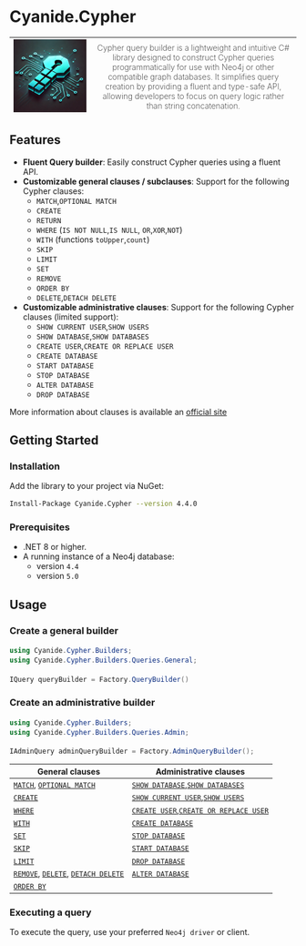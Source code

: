 # Cyanide.Cypher
| ![Cypher](docs/img/cyanide.cypher.png) | <span style="height: 200px !important;text-align: justify !important;font-weight: 200 !important;">Cypher query builder is a lightweight and intuitive C# library designed to construct Cypher queries programmatically for use with Neo4j or other compatible graph databases. It simplifies query creation by providing a fluent and type-safe API, allowing developers to focus on query logic rather than string concatenation.</span> |
|----------------------------------------|--------------------------------------------------------------------------------------------------------------------------------------------------------------------------------------------------------------------------------------------------------------------------------------------------------------------------------------------------------------------------------------------------------------------------------------------|

## Features

- **Fluent Query builder**: Easily construct Cypher queries using a fluent API.
- **Customizable general clauses / subclauses**: Support for the following Cypher clauses:
  - `MATCH`,`OPTIONAL MATCH`
  - `CREATE`
  - `RETURN`
  - `WHERE` (`IS NOT NULL`,`IS NULL`, `OR`,`XOR`,`NOT`)
  - `WITH` (functions `toUpper`,`count`)
  - `SKIP`
  - `LIMIT`
  - `SET`
  - `REMOVE`
  - `ORDER BY`
  - `DELETE`,`DETACH DELETE`
- **Customizable administrative clauses**: Support for the following Cypher clauses (limited support):
  - `SHOW CURRENT USER`,`SHOW USERS`
  - `SHOW DATABASE`,`SHOW DATABASES`
  - `CREATE USER`,`CREATE OR REPLACE USER`
  - `CREATE DATABASE`
  - `START DATABASE`
  - `STOP DATABASE`
  - `ALTER DATABASE`
  - `DROP DATABASE`

More information about clauses is available an [official site](https://neo4j.com/docs/cypher-manual/4.4/clauses/)

## Getting Started

### Installation

Add the library to your project via NuGet:
```bash
Install-Package Cyanide.Cypher --version 4.4.0
```

### Prerequisites

- .NET 8 or higher.
- A running instance of a Neo4j database:
  - version `4.4` 
  - version `5.0`

## Usage

### Create a general builder
```csharp
using Cyanide.Cypher.Builders;
using Cyanide.Cypher.Builders.Queries.General;

IQuery queryBuilder = Factory.QueryBuilder()
```

### Create an administrative builder
```csharp
using Cyanide.Cypher.Builders;
using Cyanide.Cypher.Builders.Queries.Admin;

IAdminQuery adminQueryBuilder = Factory.AdminQueryBuilder();
```

| General clauses                                                                                                                                  | Administrative clauses                                                                                                             |
|--------------------------------------------------------------------------------------------------------------------------------------------------|------------------------------------------------------------------------------------------------------------------------------------|
| [`MATCH`](docs\clauses\general\match.md), [`OPTIONAL MATCH`](docs\clauses\general\optional_match.md)                                             | [`SHOW DATABASE`](docs\clauses\administrative\show_db.md),[`SHOW DATABASES`](docs\clauses\administrative\show_db.md)               |
| [`CREATE`](docs\clauses\general\create.md)                                                                                                       | [`SHOW CURRENT USER`](docs\clauses\administrative\show_user.md),[`SHOW USERS`](docs\clauses\administrative\show_user.md)           |
| [`WHERE`](docs\clauses\general\where.md)                                                                                                         | [`CREATE USER`](docs\clauses\administrative\create_user.md),[`CREATE OR REPLACE USER`](docs\clauses\administrative\create_user.md) |
| [`WITH`](docs\clauses\general\with.md)                                                                                                           | [`CREATE DATABASE`](docs\clauses\administrative\create_db.md)                                                                      |
| [`SET`](docs\clauses\general\set.md)                                                                                                             | [`STOP DATABASE`](docs\clauses\administrative\stop_db.md)                                                                          |
| [`SKIP`](docs\clauses\general\skip.md)                                                                                                           | [`START DATABASE`](docs\clauses\administrative\start_db.md)                                                                        |
| [`LIMIT`](docs\clauses\general\limit.md)                                                                                                         | [`DROP DATABASE`](docs\clauses\administrative\drop_db.md)                                                                          |
| [`REMOVE`](docs\clauses\general\remove.md), [`DELETE`](docs\clauses\general\delete.md), [`DETACH DELETE`](docs\clauses\general\detach_delete.md) | [`ALTER DATABASE`](docs\clauses\administrative\alter_db.md)                                                                        |
| [`ORDER BY`](docs\clauses\general\order_by.md)                                                                                                   |                                                                                                                                    |

### Executing a query
To execute the query, use your preferred `Neo4j driver` or client.